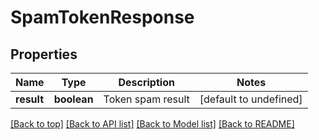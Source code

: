# SpamTokenResponse

## Properties

|Name | Type | Description | Notes|
|------------ | ------------- | ------------- | -------------|
|**result** | **boolean** | Token spam result | [default to undefined]|




[[Back to top]](#) [[Back to API list]](../../README.md#documentation-for-api-endpoints) [[Back to Model list]](../../README.md#documentation-for-models) [[Back to README]](../../README.md)
